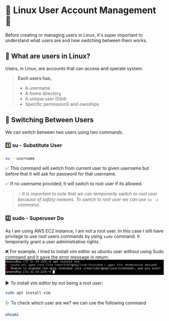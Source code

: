 # 🐧 Linux User Account Management 🔐
Before creating or managing users in Linux, it's super important to understand what users are and how switching between them works.

## 👥 What are users in Linux?
Users, in Linux, are accounts that can access and operate system.
> **Each users has,**
>  * A username
>  * A home directory
>  * A unique user ID(id)
>  * Specific permissionS and ownships

## 🔄 Switching Between Users
We can switch between two users using two commands.

### **1️⃣ su - Substitute User**
```bash
su - username
```
 ✅ This command will switch from current user to given username but before that it will ask for password for that username.

 ✅ If no username provided, it will switch to root user if its allowed.

>  *💡 It is important to note that we can temporarily switch to root user because of safety reasons. To switch to root user we can use `su -i` command.*

### **2️⃣ sudo - Superuser Do**
As I am using AWS EC2 instance, I am not a root user. In this case I still have privilage to use root users commands by using `sudo` command. It temporarily grant a user administrative rights.

❌ For example, I tried to install vim editor as ubuntu user without using Sudo command and it gave the error message in return.
![script output](https://github.com/vrjbhvsr/linux_for_DevOps_Practice/blob/main/Week_2/apt.png)

▶️ To install vim editor by not being a root user:
```bash
sudo apt install vim
```
🩺 To check which user are we? we can use the following command
```bash
whoami
```


